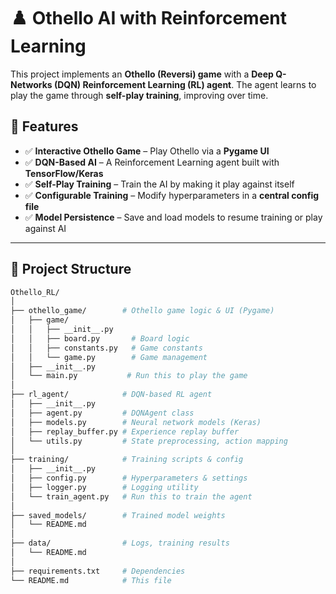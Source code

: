 
# ♟️ Othello AI with Reinforcement Learning

This project implements an **Othello (Reversi) game** with a **Deep Q-Networks (DQN) Reinforcement Learning (RL) agent**. The agent learns to play the game through **self-play training**, improving over time.

## 🚀 Features

- ✅ **Interactive Othello Game** – Play Othello via a **Pygame UI**  
- ✅ **DQN-Based AI** – A Reinforcement Learning agent built with **TensorFlow/Keras**  
- ✅ **Self-Play Training** – Train the AI by making it play against itself  
- ✅ **Configurable Training** – Modify hyperparameters in a **central config file**  
- ✅ **Model Persistence** – Save and load models to resume training or play against AI  

---

## 📂 Project Structure

```bash
Othello_RL/
│
├── othello_game/        # Othello game logic & UI (Pygame)
│   ├── game/
│   │   ├── __init__.py
│   │   ├── board.py       # Board logic
│   │   ├── constants.py   # Game constants
│   │   └── game.py        # Game management
│   ├── __init__.py
│   └── main.py           # Run this to play the game
│
├── rl_agent/            # DQN-based RL agent
│   ├── __init__.py
│   ├── agent.py         # DQNAgent class
│   ├── models.py        # Neural network models (Keras)
│   ├── replay_buffer.py # Experience replay buffer
│   └── utils.py         # State preprocessing, action mapping
│
├── training/            # Training scripts & config
│   ├── __init__.py
│   ├── config.py        # Hyperparameters & settings
│   ├── logger.py        # Logging utility
│   └── train_agent.py   # Run this to train the agent
│
├── saved_models/        # Trained model weights
│   └── README.md
│
├── data/                # Logs, training results
│   └── README.md
│
├── requirements.txt     # Dependencies
└── README.md            # This file



